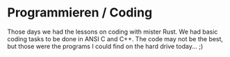 # Programmieren / Coding
Those days we had the lessons on coding with mister Rust. We had basic coding tasks to be done in ANSI C and C++. The
code may not be the best, but those were the programs I could find on the hard drive today... ;)
